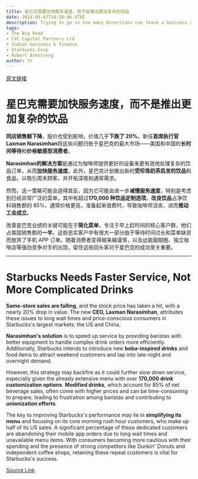 ```yaml
---
title: 星巴克需要加快服务速度，而不是推出更加复杂的饮品
date: 2024-05-07T14:30:46.978Z
description: Trying to go in too many directions can leave a business going nowhere
tags: 
- The Big Read
- CVC Capital Partners Ltd
- Indian business & finance
- Starbucks Corp
- Robert Armstrong
author: ft
---
```


[原文链接](https://ft.com/content/80aaf03b-7ab9-4350-9c82-1815eea9c7a7)

# 星巴克需要加快服务速度，而不是推出更加复杂的饮品

**同店销售额下降**，股价也受到影响，价值几乎**下跌了 20%**。新任**首席执行官 Laxman Narasimhan**将这些问题归咎于星巴克的最大市场——美国和中国的**长时间等待**和**价格敏感型消费者**。

**Narasimhan的解决方案**是通过为咖啡师提供更好的设备来更有效地处理复杂的饮品订单，从而**加快服务速度**。此外，星巴克计划推出新的**受珍珠奶茶启发的饮品**和食品，以吸引周末顾客，并开拓深夜和通宵需求。

然而，这一策略可能会适得其反，因为它可能会进一步**减慢服务速度**，特别是考虑到已经非常广泛的菜单，其中有超过**170,000 种饮品定制选项**。**改良饮品**占净饮料销售额的 85%，通常价格更高，准备起来很费时，导致咖啡师沮丧，进而**推动工会成立**。

改善星巴克业绩的关键可能在于**简化菜单**，专注于早上赶时间的核心客户群，他们占美国销售额的**一半**。这些忠实客户中有很大一部分由于等待时间过长和菜单缺货而放弃了手机 APP 订单。随着消费者变得越来越谨慎，以及达能甜甜圈、独立咖啡店等强劲竞争对手的出现，留住这些回头客对于星巴克的成功至关重要。

---

# Starbucks Needs Faster Service, Not More Complicated Drinks 

**Same-store sales are falling**, and the stock price has taken a hit, with a nearly 20% drop in value. The new **CEO, Laxman Narasimhan**, attributes these issues to long wait times and price-conscious consumers in Starbucks's largest markets: the US and China. 

**Narasimhan's solution** is to speed up service by providing baristas with better equipment to handle complex drink orders more efficiently. Additionally, Starbucks intends to introduce new **boba-inspired drinks** and food items to attract weekend customers and tap into late-night and overnight demand. 

However, this strategy may backfire as it could further slow down service, especially given the already extensive menu with over **170,000 drink customization options**. **Modified drinks**, which account for 85% of net beverage sales, often come with higher prices and can be time-consuming to prepare, leading to frustration among baristas and contributing to **unionization efforts**. 

The key to improving Starbucks's performance may lie in **simplifying its menu** and focusing on its core morning rush hour customers, who make up half of its US sales. A significant percentage of these dedicated customers are abandoning their mobile app orders due to long wait times and unavailable menu items. With consumers becoming more cautious with their spending and the presence of strong competitors like Dunkin' Donuts and independent coffee shops, retaining these repeat customers is vital for Starbucks's success.

[Source Link](https://ft.com/content/80aaf03b-7ab9-4350-9c82-1815eea9c7a7)

